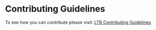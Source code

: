 # Contributing Guidelines

To see how you can contribute please visit: [LTB Contributing Guidelines](https://lab-topology-builder.github.io/LTB-K8s-Backend/contributor/contributor-guide/)
